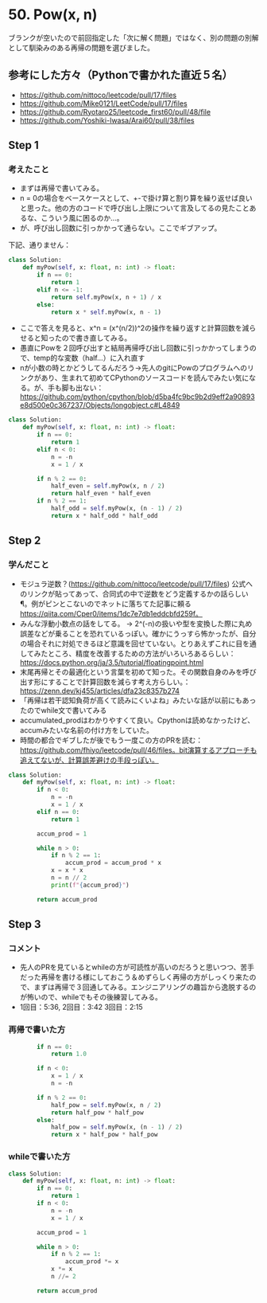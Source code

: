 # 50. Pow(x, n)
ブランクが空いたので前回指定した「次に解く問題」ではなく、別の問題の別解として馴染みのある再帰の問題を選びました。

## 参考にした方々（Pythonで書かれた直近５名）
- https://github.com/nittoco/leetcode/pull/17/files
- https://github.com/Mike0121/LeetCode/pull/17/files
- https://github.com/Ryotaro25/leetcode_first60/pull/48/file
- https://github.com/Yoshiki-Iwasa/Arai60/pull/38/files

## Step 1
### 考えたこと
- まずは再帰で書いてみる。
- n = 0の場合をベースケースとして、+-で掛け算と割り算を繰り返せば良いと思った。他の方のコードで呼び出し上限について言及してるの見たことあるな、こういう風に困るのか…。
- が、呼び出し回数に引っかかって通らない。ここでギブアップ。

下記、通りません：
```Python
class Solution:
    def myPow(self, x: float, n: int) -> float:
        if n == 0:
            return 1
        elif n <= -1:
            return self.myPow(x, n + 1) / x
        else:
            return x * self.myPow(x, n - 1)
```

- ここで答えを見ると、x^n = (x^(n/2))^2の操作を繰り返すと計算回数を減らせると知ったので書き直してみる。
- 愚直にPowを２回呼び出すと結局再帰呼び出し回数に引っかかってしまうので、temp的な変数（half…）に入れ直す
- nが小数の時とかどうしてるんだろう→先人のgitにPowのプログラムへのリンクがあり、生まれて初めてCPythonのソースコードを読んでみたい気になる。が、手も脚も出ない：https://github.com/python/cpython/blob/d5ba4fc9bc9b2d9eff2a90893e8d500e0c367237/Objects/longobject.c#L4849

```Python
class Solution:
    def myPow(self, x: float, n: int) -> float:
        if n == 0:
            return 1
        elif n < 0:
            n = -n
            x = 1 / x

        if n % 2 == 0:
            half_even = self.myPow(x, n / 2)
            return half_even * half_even
        if n % 2 == 1:
            half_odd = self.myPow(x, (n - 1) / 2)
            return x * half_odd * half_odd
```


## Step 2
### 学んだこと
- モジュラ逆数？(https://github.com/nittoco/leetcode/pull/17/files) 公式へのリンクが貼ってあって、合同式の中で逆数をどう定義するかの話らしい ¶。例がピンとこないのでネットに落ちてた記事に頼る https://qiita.com/Cper0/items/1dc7e7db1eddcbfd259f。
- みんな浮動小数点の話をしてる。 → 2^(-n)の扱いや型を変換した際に丸め誤差などが乗ることを恐れているっぽい。確かにうっすら怖かったが、自分の場合それに対処できるほど意識を回せていない。とりあえずこれに目を通してみたところ、精度を改善するための方法がいろいろあるらしい：https://docs.python.org/ja/3.5/tutorial/floatingpoint.html
- 末尾再帰とその最適化という言葉を初めて知った。その関数自身のみを呼び出す形にすることで計算回数を減らす考え方らしい。：https://zenn.dev/kj455/articles/dfa23c8357b274
- 「再帰は若干認知負荷が高くて読みにくいよね」みたいな話が以前にもあったのでwhile文で書いてみる
- accumulated_prodはわかりやすくて良い。Cpythonは読めなかったけど、accumみたいな名前の付け方をしていた。
- 時間の都合でギブしたが後でもう一度この方のPRを読む：https://github.com/fhiyo/leetcode/pull/46/files。bit演算するアプローチも追えてないが、計算誤差避けの手段っぽい。

```Python
class Solution:
    def myPow(self, x: float, n: int) -> float:
        if n < 0:
            n = -n
            x = 1 / x
        elif n == 0:
            return 1

        accum_prod = 1

        while n > 0:
            if n % 2 == 1:
                accum_prod = accum_prod * x
            x = x * x
            n = n // 2
            print(f"{accum_prod}")

        return accum_prod
```

## Step 3

### コメント
- 先人のPRを見ているとwhileの方が可読性が高いのだろうと思いつつ、苦手だった再帰を書ける様にしておこう＆めずらしく再帰の方がしっくり来たので、まずは再帰で３回通してみる。エンジニアリングの趣旨から逸脱するのが怖いので、whileでもその後練習してみる。
- 1回目：5:36, 2回目：3:42 3回目：2:15

### 再帰で書いた方
```Python
        if n == 0:
            return 1.0

        if n < 0:
            x = 1 / x
            n = -n

        if n % 2 == 0:
            half_pow = self.myPow(x, n / 2)
            return half_pow * half_pow
        else:
            half_pow = self.myPow(x, (n - 1) / 2)
            return x * half_pow * half_pow
```

### whileで書いた方
```Python
class Solution:
    def myPow(self, x: float, n: int) -> float:
        if n == 0:
            return 1
        if n < 0:
            n = -n
            x = 1 / x

        accum_prod = 1

        while n > 0:
            if n % 2 == 1:
                accum_prod *= x
            x *= x
            n //= 2

        return accum_prod
```
